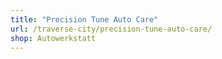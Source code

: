```yaml
---
title: "Precision Tune Auto Care"
url: /traverse-city/precision-tune-auto-care/
shop: Autowerkstatt
---
```

